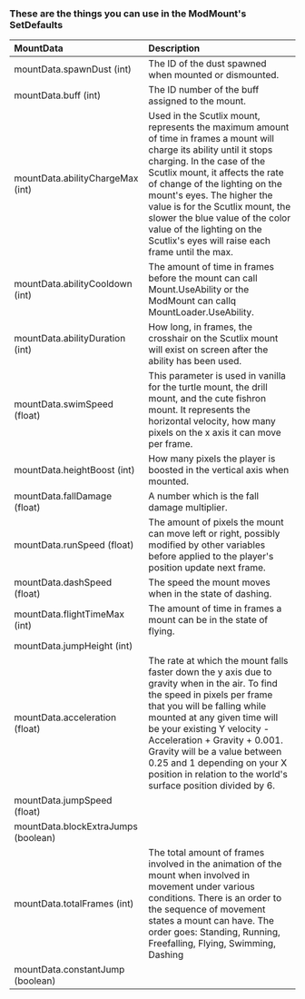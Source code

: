 ### These are the things you can use in the ModMount's SetDefaults

| MountData | Description                                                                                                                                                                                                                                                                                                                                                                                                                                                                                                                              |
| :--  | :--                                                                                                                                                                                                                                                                                                                                                                                                                                                                                                                                |
| mountData.spawnDust (int) | The ID of the dust spawned when mounted or dismounted.|
| mountData.buff (int) | The ID number of the buff assigned to the mount.|
| mountData.abilityChargeMax (int) | Used in the Scutlix mount, represents the maximum amount of time in frames a mount will charge its ability until it stops charging. In the case of the Scutlix mount, it affects the rate of change of the lighting on the mount's eyes. The higher the value is for the Scutlix mount, the slower the blue value of the color value of the lighting on the Scutlix's eyes will raise each frame until the max. |
| mountData.abilityCooldown (int) | The amount of time in frames before the mount can call Mount.UseAbility or the ModMount can callq MountLoader.UseAbility.  |
| mountData.abilityDuration (int) | How long, in frames, the crosshair on the Scutlix mount will exist on screen after the ability has been used. |
| mountData.swimSpeed (float) | This parameter is used in vanilla for the turtle mount, the drill mount, and the cute fishron mount. It represents the horizontal velocity, how many pixels on the x axis it can move per frame. |
| mountData.heightBoost (int) | How many pixels the player is boosted in the vertical axis when mounted. |
| mountData.fallDamage (float) | A number which is the fall damage multiplier. |
| mountData.runSpeed (float) | The amount of pixels the mount can move left or right, possibly modified by other variables before applied to the player's position update next frame. |
| mountData.dashSpeed (float) | The speed the mount moves when in the state of dashing. |
| mountData.flightTimeMax (int) | The amount of time in frames a mount can be in the state of flying. |
| mountData.jumpHeight (int) | | 
| mountData.acceleration (float) | The rate at which the mount falls faster down the y axis due to gravity when in the air. To find the speed in pixels per frame that you will be falling while mounted at any given time will be your existing Y velocity - Acceleration + Gravity + 0.001. Gravity will be a value between 0.25 and 1 depending on your X position in relation to the world's surface position divided by 6. |
| mountData.jumpSpeed (float) | |
| mountData.blockExtraJumps (boolean) | |
| mountData.totalFrames (int) | The total amount of frames involved in the animation of the mount when involved in movement under various conditions. There is an order to the sequence of movement states a mount can have. The order goes: Standing, Running, Freefalling, Flying, Swimming, Dashing|
| mountData.constantJump (boolean) | |
